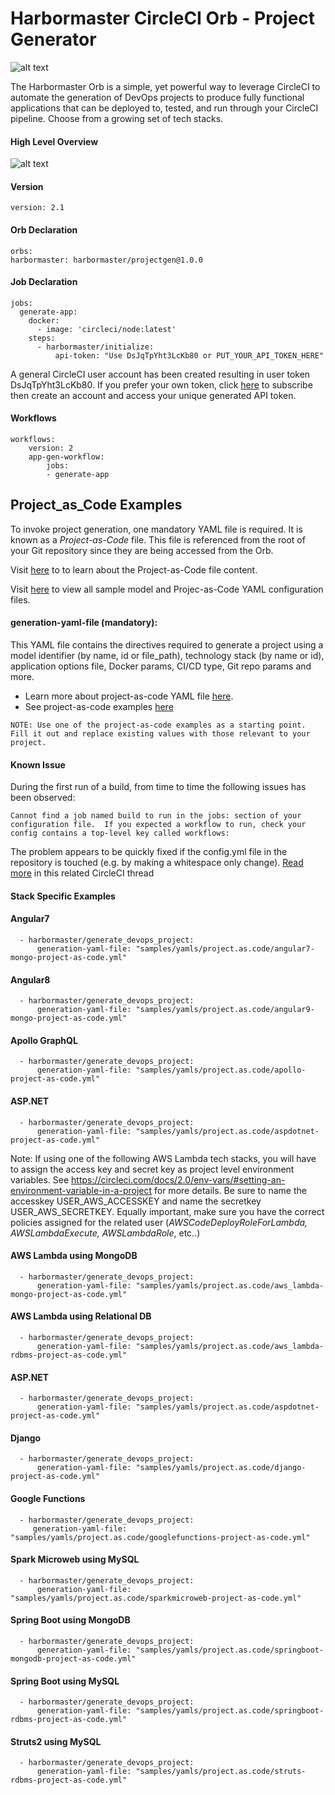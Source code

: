 # Harbormaster CircleCI Orb - Project Generator

![alt text](http://harbormaster.ai/wp-content/uploads/2021/03/captain_harbormaster-e1617238219491.png)

The Harbormaster Orb is a simple, yet powerful way to leverage CircleCI to automate the generation of DevOps projects to produce fully functional applications that can be deployed to, tested, and run through your CircleCI pipeline.  Choose from a growing set of tech stacks.

#### High Level Overview
![alt text](http://harbormaster.ai/wp-content/uploads/2021/04/harbormaster-orb-how-it-works.png)

#### Version
    version: 2.1

#### Orb Declaration
    orbs:
    harbormaster: harbormaster/projectgen@1.0.0

#### Job Declaration
    jobs:
      generate-app:
        docker:
          - image: 'circleci/node:latest'
        steps:
          - harbormaster/initialize:
              api-token: "Use DsJqTpYht3LcKb80 or PUT_YOUR_API_TOKEN_HERE"

A general CircleCI user account has been created resulting in user token DsJqTpYht3LcKb80.  If you prefer your own token, click [here](platform.harbormaster.com) to subscribe then create an account and access your unique generated API token.

#### Workflows
	workflows:
		version: 2
		app-gen-workflow:
			jobs:
			- generate-app

## Project_as_Code Examples 

To invoke project generation, one mandatory YAML file is required. It is known as a _Project-as-Code_ file. This file is referenced from the root of your Git repository since they are being accessed from the Orb.

Visit [here](https://harbormaster.ai/harbormaster-project-generation/) to to learn about the Project-as-Code file content.

Visit [here](https://github.com/Harbormaster-AI/circle.ci.orb/tree/main/samples) to view all sample model and Projec-as-Code YAML configuration files.


#### generation-yaml-file (__mandatory__):
  
This YAML file contains the directives required to generate a project using a model identifier (by name, id or file_path), technology stack (by name or id), application options file, Docker params, CI/CD type, Git repo params and more.  
  
* Learn more about project-as-code YAML file [here](https://harbormaster.ai/harbormaster-project-generation/). 
* See project-as-code examples [here](https://github.com/Harbormaster-AI/circle.ci.orb/tree/main/samples/yamls/project.as.code)

`NOTE: Use one of the project-as-code examples as a starting point.  Fill it out and replace existing values with those relevant to your project.`
  
#### Known Issue
	
During the first run of a build, from time to time the following issues has been observed:
	
``Cannot find a job named build to run in the jobs: section of your configuration file.  If you expected a workflow to run, check your config contains a top-level key called workflows:``

The problem appears to be quickly fixed if the config.yml file in the repository is touched (e.g. by making a whitespace only change).
[Read more](https://discuss.circleci.com/t/if-you-expected-a-workflow-to-run-check-your-config-contains-a-top-level-key-called-workflows/16798) in this related CircleCI thread

#### Stack Specific Examples

#### Angular7          
      - harbormaster/generate_devops_project:
          generation-yaml-file: "samples/yamls/project.as.code/angular7-mongo-project-as-code.yml"

#### Angular8
      - harbormaster/generate_devops_project:
          generation-yaml-file: "samples/yamls/project.as.code/angular9-mongo-project-as-code.yml"

#### Apollo GraphQL
      - harbormaster/generate_devops_project:
          generation-yaml-file: "samples/yamls/project.as.code/apollo-project-as-code.yml"

#### ASP.NET          
      - harbormaster/generate_devops_project:
          generation-yaml-file: "samples/yamls/project.as.code/aspdotnet-project-as-code.yml"

Note: If using one of the following AWS Lambda tech stacks, you will have to assign the access key and secret key as project level environment variables.  See https://circleci.com/docs/2.0/env-vars/#setting-an-environment-variable-in-a-project for more details. Be sure to name the accesskey USER\_AWS\_ACCESSKEY and name the secretkey USER\_AWS\_SECRETKEY.  Equally important, 
make sure you have the correct policies assigned for the related user (_AWSCodeDeployRoleForLambda, AWSLambdaExecute, AWSLambdaRole_, etc..)

#### AWS Lambda using MongoDB
      - harbormaster/generate_devops_project:
          generation-yaml-file: "samples/yamls/project.as.code/aws_lambda-mongo-project-as-code.yml"

#### AWS Lambda using Relational DB
      - harbormaster/generate_devops_project:
          generation-yaml-file: "samples/yamls/project.as.code/aws_lambda-rdbms-project-as-code.yml"

#### ASP.NET          
      - harbormaster/generate_devops_project:
          generation-yaml-file: "samples/yamls/project.as.code/aspdotnet-project-as-code.yml"

#### Django
      - harbormaster/generate_devops_project:
          generation-yaml-file: "samples/yamls/project.as.code/django-project-as-code.yml"

#### Google Functions          
      - harbormaster/generate_devops_project:
         generation-yaml-file: "samples/yamls/project.as.code/googlefunctions-project-as-code.yml"

#### Spark Microweb using MySQL
      - harbormaster/generate_devops_project:
          generation-yaml-file: "samples/yamls/project.as.code/sparkmicroweb-project-as-code.yml"


#### Spring Boot using MongoDB
      - harbormaster/generate_devops_project:
          generation-yaml-file: "samples/yamls/project.as.code/springboot-mongodb-project-as-code.yml"

           
#### Spring Boot using MySQL          
      - harbormaster/generate_devops_project:
          generation-yaml-file: "samples/yamls/project.as.code/springboot-rdbms-project-as-code.yml"
           

#### Struts2 using MySQL
      - harbormaster/generate_devops_project:
          generation-yaml-file: "samples/yamls/project.as.code/struts-rdbms-project-as-code.yml"

